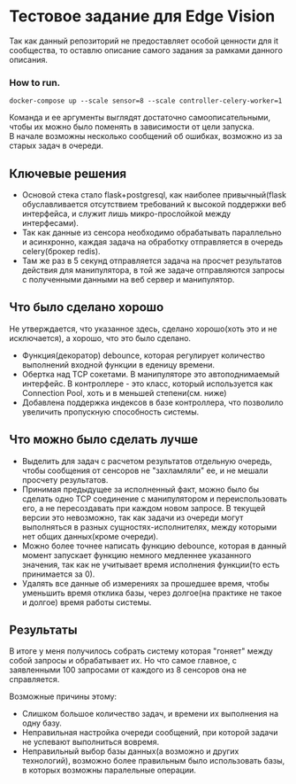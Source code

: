  # Тестовое задание для Edge Vision
 Так как данный репозиторий не предоставляет особой ценности для it сообщества, то оставлю описание самого задания за рамками данного описания. 
 
 ### How to run.
 
    docker-compose up --scale sensor=8 --scale controller-celery-worker=1
    
 Команда и ее аргументы выглядят достаточно самоописательными, чтобы их можно было поменять в зависимости от цели запуска.  
 В начале возможны несколько сообщений об ошибках, возможно из за старых задач в очереди.
 ## Ключевые решения
 - Основой стека стало flask+postgresql, как наиболее привычный(flask обуславливается отсутствием требований к высокой поддержки веб интерфейса, и служит лишь микро-прослойкой между интерфесами).
 - Так как данные из сенсора необходимо обрабатывать параллельно и асинхронно, каждая задача на обработку отправляется в очередь celery(брокер redis).
 - Там же раз в 5 секунд отправляется задача на просчет результатов действия для манипулятора, в той же задаче отправляются запросы с полученными данными на веб сервер и манипулятор.
 
 ## Что было сделано хорошо
 Не утверждается, что указанное здесь, сделано хорошо(хоть это и не исключается), а хорошо, что это было сделано.
 
 - Функция(декоратор) debounce, которая регулирует количество выполнений входной функции в еденицу времени.
 - Обертка над TCP сокетами. В манипуляторе это автоподнимаемый интерфейс. В контроллере - это класс, который используется как Connection Pool, хоть и в меньшей степени(см. ниже)
 - Добавлена поддержка индексов в базе контроллера, что позволило увеличить пропускную способность системы.
 
 ## Что можно было сделать лучше
 
 - Выделить для задач с расчетом результатов отдельную очередь, чтобы сообщения от сенсоров не "захламляли" ее, и не мешали просчету результатов.
 - Принимая предыдущее за исполненный факт, можно было бы сделать одно TCP соединение с манипулятором и переиспользовать его, а не пересоздавать при каждом новом запросе. В текущей версии это невозможно, так как задачи из очереди могут выполняться в разных сущностях-исполнителях, между которыми нет общих данных(кроме очереди).
 - Можно более точнее написать функцию debounce, которая в данный момент запускает функцию немного медленнее указанного значения, так как не учитывает время исполнения функции(то есть принимается за 0).
 - Удалять все данные об измерениях за прошедшее время, чтобы уменьшить время отклика базы, через долгое(на практике не такое и долгое) время работы системы.
 
 ## Результаты
 
 В итоге у меня получилось собрать систему которая "гоняет" между собой запросы и обрабатывает их. Но что самое главное, с заявленными 100 запросами от каждого из 8 сенсоров она не справляется. 
 
 Возможные причины этому:
 
 - Слишком большое количество задач, и времени их выполнения на одну базу.
 - Неправильная настройка очереди сообщений, при которой задачи не успевают выполниться вовремя.
 - Неправильный выбор базы данных(а возможно и других технологий), возможно более правильным было использовать базы, в которых возможны паралельные операции.
 
 